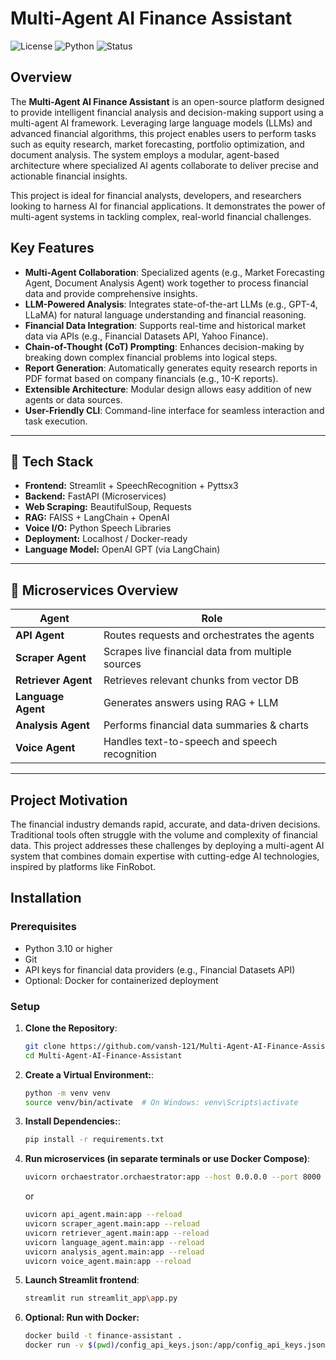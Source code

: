 # Multi-Agent AI Finance Assistant

![License](https://img.shields.io/badge/license-MIT-blue.svg)
![Python](https://img.shields.io/badge/python-3.10+-blue.svg)
![Status](https://img.shields.io/badge/status-active-green.svg)

## Overview

The **Multi-Agent AI Finance Assistant** is an open-source platform designed to provide intelligent financial analysis and decision-making support using a multi-agent AI framework. Leveraging large language models (LLMs) and advanced financial algorithms, this project enables users to perform tasks such as equity research, market forecasting, portfolio optimization, and document analysis. The system employs a modular, agent-based architecture where specialized AI agents collaborate to deliver precise and actionable financial insights.

This project is ideal for financial analysts, developers, and researchers looking to harness AI for financial applications. It demonstrates the power of multi-agent systems in tackling complex, real-world financial challenges.

## Key Features

- **Multi-Agent Collaboration**: Specialized agents (e.g., Market Forecasting Agent, Document Analysis Agent) work together to process financial data and provide comprehensive insights.
- **LLM-Powered Analysis**: Integrates state-of-the-art LLMs (e.g., GPT-4, LLaMA) for natural language understanding and financial reasoning.
- **Financial Data Integration**: Supports real-time and historical market data via APIs (e.g., Financial Datasets API, Yahoo Finance).
- **Chain-of-Thought (CoT) Prompting**: Enhances decision-making by breaking down complex financial problems into logical steps.
- **Report Generation**: Automatically generates equity research reports in PDF format based on company financials (e.g., 10-K reports).
- **Extensible Architecture**: Modular design allows easy addition of new agents or data sources.
- **User-Friendly CLI**: Command-line interface for seamless interaction and task execution.

---

## 🧰 Tech Stack

- **Frontend:** Streamlit + SpeechRecognition + Pyttsx3
- **Backend:** FastAPI (Microservices)
- **Web Scraping:** BeautifulSoup, Requests
- **RAG:** FAISS + LangChain + OpenAI
- **Voice I/O:** Python Speech Libraries
- **Deployment:** Localhost / Docker-ready
- **Language Model:** OpenAI GPT (via LangChain)

---

## 🧪 Microservices Overview

| Agent            | Role                                               |
|------------------|----------------------------------------------------|
| **API Agent**     | Routes requests and orchestrates the agents       |
| **Scraper Agent** | Scrapes live financial data from multiple sources |
| **Retriever Agent** | Retrieves relevant chunks from vector DB       |
| **Language Agent** | Generates answers using RAG + LLM                |
| **Analysis Agent** | Performs financial data summaries & charts       |
| **Voice Agent**    | Handles text-to-speech and speech recognition    |

---


## Project Motivation

The financial industry demands rapid, accurate, and data-driven decisions. Traditional tools often struggle with the volume and complexity of financial data. This project addresses these challenges by deploying a multi-agent AI system that combines domain expertise with cutting-edge AI technologies, inspired by platforms like FinRobot.

## Installation

### Prerequisites
- Python 3.10 or higher
- Git
- API keys for financial data providers (e.g., Financial Datasets API)
- Optional: Docker for containerized deployment

### Setup
1. **Clone the Repository**:
   ```bash
   git clone https://github.com/vansh-121/Multi-Agent-AI-Finance-Assistant.git
   cd Multi-Agent-AI-Finance-Assistant
   ```

2. **Create a Virtual Environment:**:
   ```bash
   python -m venv venv
   source venv/bin/activate  # On Windows: venv\Scripts\activate
   ```
3. **Install Dependencies:**:
   ```bash
   pip install -r requirements.txt
   ```
4. **Run microservices (in separate terminals or use Docker Compose)**:
   ```bash
   uvicorn orchaestrator.orchaestrator:app --host 0.0.0.0 --port 8000
   ```
   or
   ```bash
   uvicorn api_agent.main:app --reload
   uvicorn scraper_agent.main:app --reload
   uvicorn retriever_agent.main:app --reload
   uvicorn language_agent.main:app --reload
   uvicorn analysis_agent.main:app --reload
   uvicorn voice_agent.main:app --reload
   ```
5. **Launch Streamlit frontend**:
   ```bash
   streamlit run streamlit_app\app.py
   ```
6. **Optional: Run with Docker:**
   ```bash
   docker build -t finance-assistant .
   docker run -v $(pwd)/config_api_keys.json:/app/config_api_keys.json finance-assistant
   ```
   
      
     
